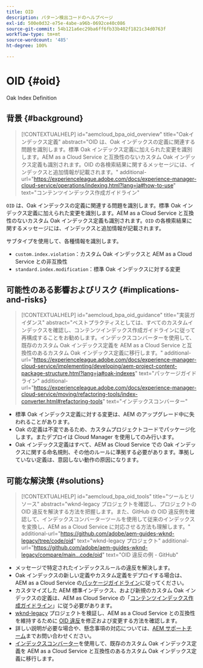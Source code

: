 ```yaml
---
title: OID
description: パターン検出コードのヘルプページ
exl-id: 500e0d32-e75e-4abe-a96b-0692ce40c086
source-git-commit: 54b121a6ec29ba6ff6fb33b402f1821c34d0763f
workflow-type: tm+mt
source-wordcount: '485'
ht-degree: 100%

---
```


# OID {#oid}

Oak Index Definition

## 背景 {#background}

>[!CONTEXTUALHELP]
>id="aemcloud_bpa_oid_overview"
>title="Oakインデックス定義"
>abstract="OID は、Oak インデックスの定義に関連する問題を識別します。標準 Oak インデックス定義に加えられた変更を識別します。AEM as a Cloud Service と互換性のないカスタム Oak インデックス定義も識別されます。OID の各検索結果に関するメッセージには、インデックスと追加情報が記載されます。"
>additional-url="https://experienceleague.adobe.com/docs/experience-manager-cloud-service/operations/indexing.html?lang=ja#how-to-use" text="コンテンツインデックス作成ガイドライン"

`OID` は、Oak インデックスの定義に関連する問題を識別します。標準 Oak インデックス定義に加えられた変更を識別します。AEM as a Cloud Service と互換性のないカスタム Oak インデックス定義も識別されます。`OID` の各検索結果に関するメッセージには、インデックスと追加情報が記載されます。

サブタイプを使用して、各種情報を識別します。

* `custom.index.violation`：カスタム Oak インデックスと AEM as a Cloud Service との非互換性
* `standard.index.modification`：標準 Oak インデックスに対する変更

## 可能性のある影響およびリスク {#implications-and-risks}

>[!CONTEXTUALHELP]
>id="aemcloud_bpa_oid_guidance"
>title="実装ガイダンス"
>abstract="ベストプラクティスとしては、すべてのカスタムインデックスを確認し、コンテンツインデックス作成ガイドラインに従って再構成することをお勧めします。インデックスコンバーターを使用して、既存のカスタム Oak インデックス定義を AEM as a Cloud Service と互換性のあるカスタム Oak インデックス定義に移行します。"
>additional-url="https://experienceleague.adobe.com/docs/experience-manager-cloud-service/implementing/developing/aem-project-content-package-structure.html?lang=ja#oak-indexes" text="パッケージガイドライン"
>additional-url="https://experienceleague.adobe.com/docs/experience-manager-cloud-service/moving/refactoring-tools/index-converter.html#refactoring-tools" text="インデックスコンバーター"

* 標準 Oak インデックス定義に対する変更は、AEM のアップグレード中に失われることがあります。
* Oak の定義は不変であるため、カスタムプロジェクトコードでパッケージ化します。またデプロイは Cloud Manager を使用してのみ行います。
* Oak インデックス定義はすべて、AEM as Cloud Service での Oak インデックスに関する命名規則、その他のルールに準拠する必要があります。準拠していない定義は、意図しない動作の原因になります。

## 可能な解決策 {#solutions}

>[!CONTEXTUALHELP]
>id="aemcloud_bpa_oid_tools"
>title="ツールとリソース"
>abstract="wknd-legacy プロジェクトを確認し、プロジェクトの OID 違反を解決する方法を把握します。また、GitHub の OID 違反例を確認して、インデックスコンバーターツールを使用して従来のインデックスを変換し、AEM as a Cloud Service に対応させる方法も理解します。"
>additional-url="https://github.com/adobe/aem-guides-wknd-legacy/tree/code/oid" text="wknd-legacy プロジェクト"
>additional-url="https://github.com/adobe/aem-guides-wknd-legacy/compare/main...code/oid" text="OID 違反の例 - GitHub"

* メッセージで特定されたインデックスルールの違反を解決します。
* Oak インデックスの新しい定義やカスタム定義をデプロイする場合は、AEM as a Cloud Service の[パッケージガイドライン](https://experienceleague.adobe.com/docs/experience-manager-cloud-service/implementing/developing/aem-project-content-package-structure.html?lang=ja)に従ってください。
* カスタマイズした AEM 標準インデックス、および新規のカスタム Oak インデックスの定義は、AEM as Cloud Service の「[コンテンツインデックス作成ガイドライン](https://experienceleague.adobe.com/docs/experience-manager-cloud-service/operations/indexing.html?lang=ja#preparing-the-new-index-definition)」に従う必要があります。
* [wknd-legacy](https://github.com/adobe/aem-guides-wknd-legacy/tree/code/oid) プロジェクトを検証し、AEM as a Cloud Service との互換性を維持するために [OID 違反](https://github.com/adobe/aem-guides-wknd-legacy/compare/main...code/oid)を修正および変更する方法を確認します。
* 詳しい説明が必要な場合や、懸念事項の対応については、[AEM サポートチーム](https://helpx.adobe.com/jp/enterprise/using/support-for-experience-cloud.html)までお問い合わせください。
* [インデックスコンバーター](https://experienceleague.adobe.com/docs/experience-manager-cloud-service/moving/refactoring-tools/index-converter.html?lang=ja#refactoring-tools)を使用して、既存のカスタム Oak インデックス定義を AEM as a Cloud Service と互換性のあるカスタム Oak インデックス定義に移行します。
